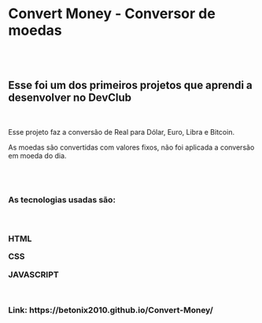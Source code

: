 <h1>Convert Money - Conversor de moedas</h1>
<br>
<br>
<h2> Esse foi um dos primeiros projetos que aprendi a desenvolver no DevClub</h2>
<br>
<p> Esse projeto faz a conversão de Real para Dólar, Euro, Libra e Bitcoin.<p>
<p> As moedas são convertidas com valores fixos, não foi aplicada a conversão em moeda do dia.<p>
<br>
<br>  
<h3> As tecnologias usadas são:<h3>
<br>
<p> HTML <p>
<P> CSS <P>
<p> JAVASCRIPT <p>
<br>
<p>Link: https://betonix2010.github.io/Convert-Money/ <p>
  
  
